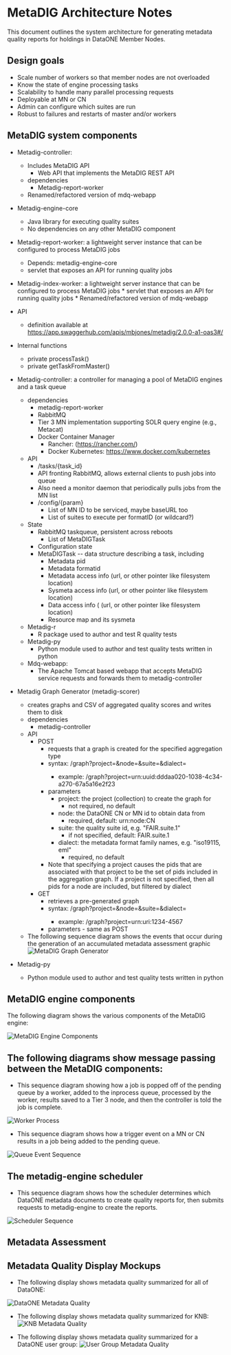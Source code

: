 # MetaDIG Architecture Notes

This document outlines the system architecture for generating
metadata quality reports for holdings in DataONE Member Nodes.

## Design goals
* Scale number of workers so that member nodes are not overloaded
* Know the state of engine processing tasks
* Scalability to handle many parallel processing requests
* Deployable at MN or CN
* Admin can configure which suites are run
* Robust to failures and restarts of master and/or workers

## MetaDIG system components
* Metadig-controller:
    * Includes MetaDIG API 
        * Web API that implements the MetaDIG REST API
    * dependencies
        * Metadig-report-worker
    * Renamed/refactored version of mdq-webapp
* Metadig-engine-core
    * Java library for executing quality suites
    * No dependencies on any other MetaDIG component
* Metadig-report-worker: a lightweight server instance that can be configured to process MetaDIG jobs
    * Depends: metadig-engine-core
    * servlet that exposes an API for running quality jobs
* Metadig-index-worker: a lightweight server instance that can be configured to process MetaDIG jobs
        * servlet that exposes an API for running quality jobs
        * Renamed/refactored version of mdq-webapp
* API
    * definition available at https://app.swaggerhub.com/apis/mbjones/metadig/2.0.0-a1-oas3#/
* Internal functions
    * private processTask()
    * private getTaskFromMaster()
* Metadig-controller: a controller for managing a pool of MetaDIG engines and a task 
queue
    * dependencies
        * metadig-report-worker
        * RabbitMQ
        * Tier 3 MN implementation supporting SOLR query engine (e.g., Metacat)
        * Docker Container Manager
            * Rancher: (https://rancher.com/)
            * Docker Kubernetes: https://www.docker.com/kubernetes
    * API
        * /tasks/{task_id}
        * API fronting RabbitMQ, allows external clients to push jobs into queue
        * Also need a monitor daemon that periodically pulls jobs from the MN list
        * /config/{param}
            * List of MN ID to be serviced, maybe baseURL too
            * List of suites to execute per formatID (or wildcard?)
    * State
        * RabbitMQ taskqueue, persistent across reboots
            * List of MetaDIGTask
        * Configuration state
        * MetaDIGTask -- data structure describing a task, including
            * Metadata pid
            * Metadata formatid
            * Metadata access info (url, or other pointer like filesystem location)
            * Sysmeta access info (url, or other pointer like filesystem location)
            * Data access info ( (url, or other pointer like filesystem location)
            * Resource map and its sysmeta
    * Metadig-r
        * R package used to author and test R quality tests
    * Metadig-py
        * Python module used to author and test quality tests written in python
    * Mdq-webapp:
        * The Apache Tomcat based webapp that accepts MetaDIG service requests and forwards
          them to metadig-controller

* Metadig Graph Generator (metadig-scorer)
	* creates graphs and CSV of aggregated quality scores and writes them to disk
	* dependencies
		* metadig-controller
	* API
		* POST
		    * requests that a graph is created for the specified aggregation type
		    * syntax: /graph?project=<id>&node=<nodeId>&suite=<name>&dialect=<name>
		        * example: /graph?project=urn:uuid:dddaa020-1038-4c34-a270-67a5a16e2f23
		    * parameters
		        * project: the project (collection) to create the graph for
		            * not required, no default
		        * node: the DataONE CN or MN id to obtain data from
		            * required, default: urn:node:CN
		        * suite: the quality suite id, e.g. "FAIR.suite.1"
		            * if not specified, default: FAIR.suite.1
		        * dialect: the metadata format family names, e.g. "iso19115, eml"
		            * required, no default
		    * Note that specifying a project causes the pids that are associated with that
		      project to be the set of pids included in the aggregation graph. If a project is
		      not specified, then all pids for a node are included, but filtered by dialect
		* GET
		    * retrieves a pre-generated graph
		    * syntax: /graph?project=<id>&node=<nodeId>&suite=<name>&dialect=<name>
		        * example: /graph?project=urn:uri:1234-4567
		    * parameters - same as POST
	* The following sequence diagram shows the events that occur during the generation of an
	accumulated metadata assessment graphic ![MetaDIG Graph Generator](https://github.com/NCEAS/metadig-engine/blob/master/docs/images/generate-metadata-assessment-graph.png "MetaDIG Engine Grapher")

* Metadig-py
    * Python module used to author and test quality tests written in python
    
## MetaDIG engine components

The following diagram shows the various components of the MetaDIG engine:

![MetaDIG Engine Components](https://github.com/NCEAS/metadig-engine/blob/master/docs/images/metadig-engine_components.png "MetaDIG Engine Components")

## The following diagrams show message passing between the MetaDIG components:

* This sequence diagram showing how a job is popped off of the pending queue by a worker, added to the inprocess queue, processed by the worker, results saved to a Tier 3 node, and then the controller is told the job is complete.

![Worker Process](https://github.com/NCEAS/metadig-engine/blob/master/docs/images/process-queue-entry_sequence.png "Worker Process")

* This sequence diagram shows how a trigger event on a MN or CN results in a job being added to the pending queue.

![Queue Event Sequence](https://github.com/NCEAS/metadig-engine/blob/master/docs/images/queue-event-trigger_sequence.png "Queue Event Sequence")

## The metadig-engine scheduler

* This sequence diagram shows how the scheduler determines which DataONE metadata documents to create quality reports for, then submits requests to metadig-engine to create the reports.

![Scheduler Sequence](https://github.com/NCEAS/metadig-engine/blob/master/docs/images/index-monitor_sequence.png "Scheduler Sequence")

## Metadata Assessment
## Metadata Quality Display Mockups
* The following display shows metadata quality summarized for all of DataONE:

![DataONE Metadata Quality](https://github.com/NCEAS/metadig-engine/blob/master/docs/mockups/DataONE/DataONE-profile.png "DataONE Profile Page")

* The following display shows metadata quality summarized for KNB:
![KNB Metadata Quality](https://github.com/NCEAS/metadig-engine/blob/master/docs/mockups/KNB/knb-profile.png "KNB Profile Page")

* The following display shows metadata quality summarized for a DataONE user group:
![User Group Metadata Quality](https://github.com/NCEAS/metadig-engine/blob/master/docs/mockups/UserGroup/group-profile.png "UserGroup Profile Page")

